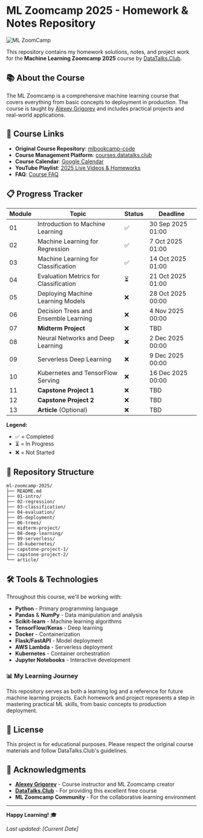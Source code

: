 # ML Zoomcamp 2025 - Homework & Notes Repository

![ML ZoomCamp](https://github.com/alexeygrigorev/mlbookcamp-code/raw/master/images/zoomcamp.jpg)

This repository contains my homework solutions, notes, and project work for the **Machine Learning Zoomcamp 2025** course by [DataTalks.Club](https://datatalks.club/).

## 📚 About the Course

The ML Zoomcamp is a comprehensive machine learning course that covers everything from basic concepts to deployment in production. The course is taught by [Alexey Grigorev](https://github.com/alexeygrigorev) and includes practical projects and real-world applications.

## 🔗 Course Links

* **Original Course Repository**: [mlbookcamp-code](https://github.com/alexeygrigorev/mlbookcamp-code)
* **Course Management Platform**: [courses.datatalks.club](https://courses.datatalks.club/ml-zoomcamp-2025/)
* **Course Calendar**: [Google Calendar](https://calendar.google.com/calendar/u/0/r?cid=cGtjZ2tkbGc1OG9yb2lxa2Vwc2g4YXMzMmNAZ3JvdXAuY2FsZW5kYXIuZ29vZ2xlLmNvbQ&pli=1)
* **YouTube Playlist**: [2025 Live Videos & Homeworks](https://www.youtube.com/playlist?list=PL3MmuxUbc_hJoui-E7wf2r5wWgET3MMZt)
* **FAQ**: [Course FAQ](https://docs.google.com/document/d/1LpPanc33QJJ6BSsyxVg-pWNMplal84TdZtq10naIhD8/edit#)

## 📋 Progress Tracker

| Module | Topic                                 | Status | Deadline          |
| ------ | ------------------------------------- | ----- | ----------------- |
| 01     | Introduction to Machine Learning      | ✅     | 30 Sep 2025 01:00 |
| 02     | Machine Learning for Regression       | ✅     | 7 Oct 2025 01:00  |
| 03     | Machine Learning for Classification   | ✅     | 14 Oct 2025 01:00 |
| 04     | Evaluation Metrics for Classification | ⏳     | 21 Oct 2025 01:00 |
| 05     | Deploying Machine Learning Models     | ❌     | 28 Oct 2025 00:00 |
| 06     | Decision Trees and Ensemble Learning  | ❌     | 4 Nov 2025 00:00  |
| 07     | **Midterm Project**                   | ❌     | TBD               |
| 08     | Neural Networks and Deep Learning     | ❌     | 2 Dec 2025 00:00  |
| 09     | Serverless Deep Learning              | ❌     | 9 Dec 2025 00:00  |
| 10     | Kubernetes and TensorFlow Serving     | ❌     | 16 Dec 2025 00:00 |
| 11     | **Capstone Project 1**                | ❌     | TBD               |
| 12     | **Capstone Project 2**                | ❌     | TBD               |
| 13     | **Article** (Optional)                | ❌     | TBD               |

**Legend:**

- ✅ = Completed
- ⏳ = In Progress  
- ❌ = Not Started

## 📁 Repository Structure

```
ml-zoomcamp-2025/
├── README.md
├── 01-intro/
├── 02-regression/
├── 03-classification/
├── 04-evaluation/
├── 05-deployment/
├── 06-trees/
├── midterm-project/
├── 08-deep-learning/
├── 09-serverless/
├── 10-kubernetes/
├── capstone-project-1/
├── capstone-project-2/
└── article/
```

## 🛠️ Tools & Technologies

Throughout this course, we'll be working with:

- **Python** - Primary programming language
- **Pandas** & **NumPy** - Data manipulation and analysis
- **Scikit-learn** - Machine learning algorithms
- **TensorFlow/Keras** - Deep learning
- **Docker** - Containerization
- **Flask/FastAPI** - Model deployment
- **AWS Lambda** - Serverless deployment
- **Kubernetes** - Container orchestration
- **Jupyter Notebooks** - Interactive development



### 📊 My Learning Journey

This repository serves as both a learning log and a reference for future machine learning projects. Each homework and project represents a step in mastering practical ML skills, from basic concepts to production deployment.

## 📄 License

This project is for educational purposes. Please respect the original course materials and follow DataTalks.Club's guidelines.

## 🙏 Acknowledgments

- **[Alexey Grigorev](https://github.com/alexeygrigorev)** - Course instructor and ML Zoomcamp creator
- **[DataTalks.Club](https://datatalks.club/)** - For providing this excellent free course
- **ML Zoomcamp Community** - For the collaborative learning environment

---

**Happy Learning!** 🎓

*Last updated: [Current Date]*